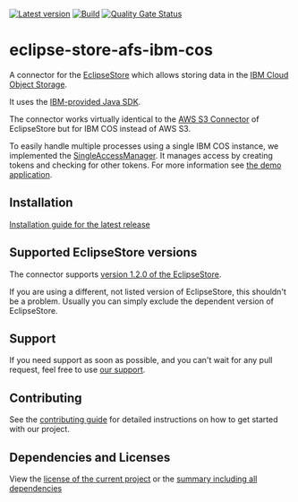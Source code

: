 [![Latest version](https://img.shields.io/maven-central/v/software.xdev/eclipse-store-afs-ibm-cos?logo=apache%20maven)](https://mvnrepository.com/artifact/software.xdev/eclipse-store-afs-ibm-cos)
[![Build](https://img.shields.io/github/actions/workflow/status/xdev-software/eclipse-store-afs-ibm-cos/check-build.yml?branch=develop)](https://github.com/xdev-software/eclipse-store-afs-ibm-cos/actions/workflows/check-build.yml?query=branch%3Adevelop)
[![Quality Gate Status](https://sonarcloud.io/api/project_badges/measure?project=xdev-software_eclipse-store-afs-ibm-cos&metric=alert_status)](https://sonarcloud.io/dashboard?id=xdev-software_eclipse-store-afs-ibm-cos)

# eclipse-store-afs-ibm-cos

A connector for the [EclipseStore](https://eclipsestore.io/) which allows storing data in the [IBM Cloud Object Storage](https://www.ibm.com/cloud/object-storage).

It uses the [IBM-provided Java SDK](https://github.com/IBM/ibm-cos-sdk-java).

The connector works virtually identical to the [AWS S3 Connector](https://docs.eclipsestore.io/manual/storage/storage-targets/blob-stores/aws-s3.html) of EclipseStore but for IBM COS instead of AWS S3.

To easily handle multiple processes using a single IBM COS instance, we implemented the [SingleAccessManager](eclipse-store-afs-ibm-cos/src/main/java/software/xdev/eclipse/store/afs/ibm/access/SingleAccessManager.java).
It manages access by creating tokens and checking for other tokens. For more information see [the demo application](eclipse-store-afs-ibm-cos-demo/src/main/java/software/xdev/ApplicationWithSingleAccess.java).

## Installation

[Installation guide for the latest release](https://github.com/xdev-software/eclipse-store-afs-ibm-cos/releases/latest#Installation)

## Supported EclipseStore versions

The connector supports [version 1.2.0 of the EclipseStore](https://central.sonatype.com/artifact/org.eclipse.store/storage-embedded/1.2.0).

If you are using a different, not listed version of EclipseStore, this shouldn't be a problem.
Usually you can simply exclude the dependent version of EclipseStore.

## Support

If you need support as soon as possible, and you can't wait for any pull request, feel free to use [our support](https://xdev.software/en/services/support).

## Contributing

See the [contributing guide](./CONTRIBUTING.md) for detailed instructions on how to get started with our project.

## Dependencies and Licenses
View the [license of the current project](LICENSE) or the [summary including all dependencies](https://xdev-software.github.io/eclipse-store-afs-ibm-cos/dependencies)
